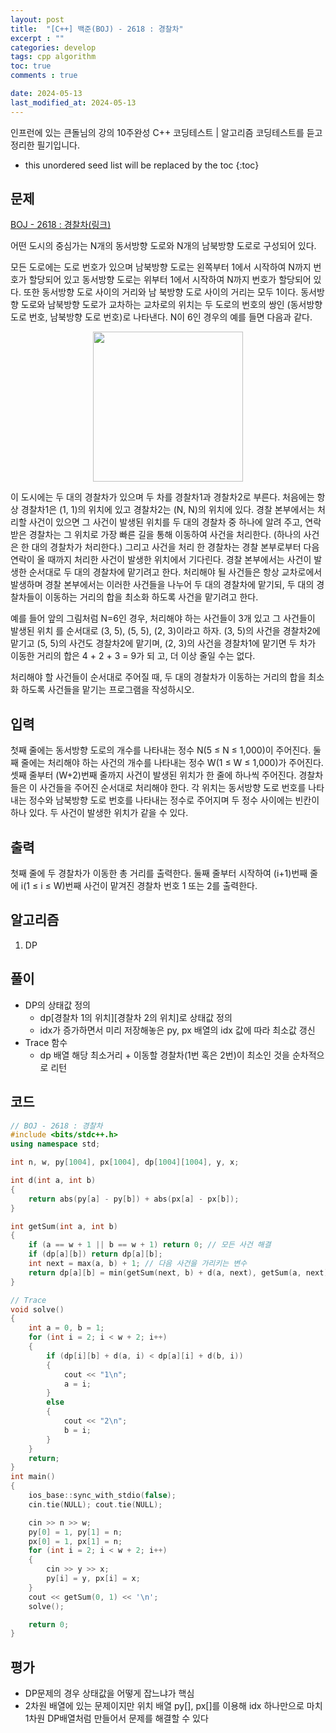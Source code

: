 ```yaml
---
layout: post
title:  "[C++] 백준(BOJ) - 2618 : 경찰차"
excerpt : ""
categories: develop
tags: cpp algorithm
toc: true
comments : true

date: 2024-05-13
last_modified_at: 2024-05-13
---
```

> <span style="font-size: 80%">
인프런에 있는 큰돌님의 강의 10주완성 C++ 코딩테스트 | 알고리즘 코딩테스트를 듣고 정리한 필기입니다.</span>

<!--more-->

* this unordered seed list will be replaced by the toc
{:toc}

## 문제 

[BOJ - 2618 : 경찰차(링크)](https://www.acmicpc.net/problem/2618)

어떤 도시의 중심가는 N개의 동서방향 도로와 N개의 남북방향 도로로 구성되어 있다.

모든 도로에는 도로 번호가 있으며 남북방향 도로는 왼쪽부터 1에서 시작하여 N까지 번호가 할당되어 있고 동서방향 도로는 위부터 1에서 시작하여 N까지 번호가 할당되어 있다. 또한 동서방향 도로 사이의 거리와 남 북방향 도로 사이의 거리는 모두 1이다. 동서방향 도로와 남북방향 도로가 교차하는 교차로의 위치는 두 도로의 번호의 쌍인 (동서방향 도로 번호, 남북방향 도로 번호)로 나타낸다. N이 6인 경우의 예를 들면 다음과 같다.

<p align = "center">
	<img src = "https://upload.acmicpc.net/6b5a6518-1801-46c9-9b17-49e8abb3bc88/-/preview/" width = "240">
</p>

이 도시에는 두 대의 경찰차가 있으며 두 차를 경찰차1과 경찰차2로 부른다. 처음에는 항상 경찰차1은 (1, 1)의 위치에 있고 경찰차2는 (N, N)의 위치에 있다. 경찰 본부에서는 처리할 사건이 있으면 그 사건이 발생된 위치를 두 대의 경찰차 중 하나에 알려 주고, 연락 받은 경찰차는 그 위치로 가장 빠른 길을 통해 이동하여 사건을 처리한다. (하나의 사건은 한 대의 경찰차가 처리한다.) 그리고 사건을 처리 한 경찰차는 경찰 본부로부터 다음 연락이 올 때까지 처리한 사건이 발생한 위치에서 기다린다. 경찰 본부에서는 사건이 발생한 순서대로 두 대의 경찰차에 맡기려고 한다. 처리해야 될 사건들은 항상 교차로에서 발생하며 경찰 본부에서는 이러한 사건들을 나누어 두 대의 경찰차에 맡기되, 두 대의 경찰차들이 이동하는 거리의 합을 최소화 하도록 사건을 맡기려고 한다.

예를 들어 앞의 그림처럼 N=6인 경우, 처리해야 하는 사건들이 3개 있고 그 사건들이 발생된 위치 를 순서대로 (3, 5), (5, 5), (2, 3)이라고 하자. (3, 5)의 사건을 경찰차2에 맡기고 (5, 5)의 사건도 경찰차2에 맡기며, (2, 3)의 사건을 경찰차1에 맡기면 두 차가 이동한 거리의 합은 4 + 2 + 3 = 9가 되 고, 더 이상 줄일 수는 없다.

처리해야 할 사건들이 순서대로 주어질 때, 두 대의 경찰차가 이동하는 거리의 합을 최소화 하도록 사건들을 맡기는 프로그램을 작성하시오.

## 입력

첫째 줄에는 동서방향 도로의 개수를 나타내는 정수 N(5 ≤ N ≤ 1,000)이 주어진다. 둘째 줄에는 처리해야 하는 사건의 개수를 나타내는 정수 W(1 ≤ W ≤ 1,000)가 주어진다. 셋째 줄부터 (W+2)번째 줄까지 사건이 발생된 위치가 한 줄에 하나씩 주어진다. 경찰차들은 이 사건들을 주어진 순서대로 처리해야 한다. 각 위치는 동서방향 도로 번호를 나타내는 정수와 남북방향 도로 번호를 나타내는 정수로 주어지며 두 정수 사이에는 빈칸이 하나 있다. 두 사건이 발생한 위치가 같을 수 있다.

## 출력

첫째 줄에 두 경찰차가 이동한 총 거리를 출력한다. 둘째 줄부터 시작하여 (i+1)번째 줄에 i(1 ≤ i ≤ W)번째 사건이 맡겨진 경찰차 번호 1 또는 2를 출력한다.

## 알고리즘
1. DP

## 풀이
- DP의 상태값 정의
  - dp[경찰차 1의 위치][경찰차 2의 위치]로 상태값 정의
  - idx가 증가하면서 미리 저장해놓은 py, px 배열의 idx 값에 따라 최소값 갱신
- Trace 함수
  - dp 배열 해당 최소거리 + 이동할 경찰차(1번 혹은 2번)이 최소인 것을 순차적으로 리턴

## 코드
```cpp
// BOJ - 2618 : 경찰차
#include <bits/stdc++.h>
using namespace std;

int n, w, py[1004], px[1004], dp[1004][1004], y, x;

int d(int a, int b)
{
	return abs(py[a] - py[b]) + abs(px[a] - px[b]);
}

int getSum(int a, int b)
{
	if (a == w + 1 || b == w + 1) return 0; // 모든 사건 해결
	if (dp[a][b]) return dp[a][b];
	int next = max(a, b) + 1; // 다음 사건을 가리키는 변수
	return dp[a][b] = min(getSum(next, b) + d(a, next), getSum(a, next) + d(b, next)); // 경찰차 1과 2 둘 중 최단거리로 움직이는 경우의 수를 선택
}

// Trace
void solve()
{
	int a = 0, b = 1;
	for (int i = 2; i < w + 2; i++)
	{
		if (dp[i][b] + d(a, i) < dp[a][i] + d(b, i))
		{
			cout << "1\n";
			a = i;
		}
		else
		{
			cout << "2\n";
			b = i;
		}
	}
	return;
}
int main()
{
	ios_base::sync_with_stdio(false);
	cin.tie(NULL); cout.tie(NULL);

	cin >> n >> w;
	py[0] = 1, py[1] = n;
	px[0] = 1, px[1] = n;
	for (int i = 2; i < w + 2; i++)
	{
		cin >> y >> x;
		py[i] = y, px[i] = x;
	}
	cout << getSum(0, 1) << '\n';
	solve();

	return 0;
}
```

## 평가  
- DP문제의 경우 상태값을 어떻게 잡느냐가 핵심
- 2차원 배열에 있는 문제이지만 위치 배열 py[], px[]를 이용해 idx 하나만으로 마치 1차원 DP배열처럼 만들어서 문제를 해결할 수 있다